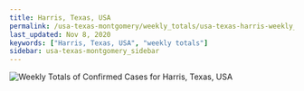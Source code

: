 ```yaml
---
title: Harris, Texas, USA
permalink: /usa-texas-montgomery/weekly_totals/usa-texas-harris-weekly_totals.html
last_updated: Nov 8, 2020
keywords: ["Harris, Texas, USA", "weekly totals"]
sidebar: usa-texas-montgomery_sidebar
---
```


![Weekly Totals of Confirmed Cases for Harris, Texas, USA](/covid_tracker/images/graphs/usa-texas-harris-weekly_totals_graph.png)
